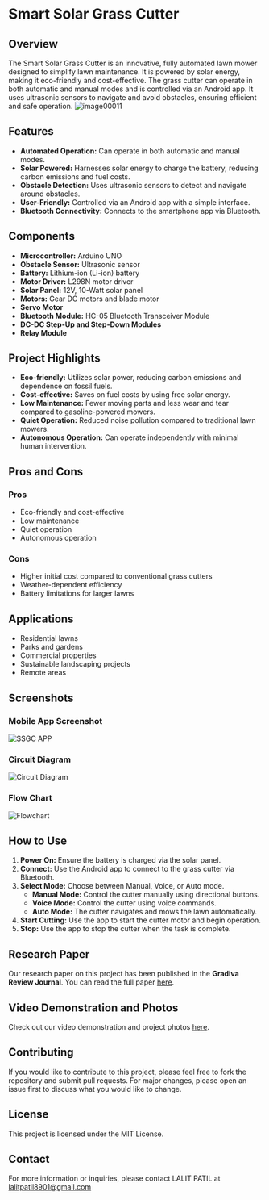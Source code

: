 # Smart Solar Grass Cutter

## Overview

The Smart Solar Grass Cutter is an innovative, fully automated lawn mower designed to simplify lawn maintenance. It is powered by solar energy, making it eco-friendly and cost-effective. The grass cutter can operate in both automatic and manual modes and is controlled via an Android app. It uses ultrasonic sensors to navigate and avoid obstacles, ensuring efficient and safe operation.
![image00011](https://github.com/lalitpatil891/Smart-Solar-Grass-Cutter/assets/114104065/abf79ce2-cd77-4e47-876c-be8f9130f6e6)

## Features

- **Automated Operation:** Can operate in both automatic and manual modes.
- **Solar Powered:** Harnesses solar energy to charge the battery, reducing carbon emissions and fuel costs.
- **Obstacle Detection:** Uses ultrasonic sensors to detect and navigate around obstacles.
- **User-Friendly:** Controlled via an Android app with a simple interface.
- **Bluetooth Connectivity:** Connects to the smartphone app via Bluetooth.

## Components

- **Microcontroller:** Arduino UNO
- **Obstacle Sensor:** Ultrasonic sensor
- **Battery:** Lithium-ion (Li-ion) battery
- **Motor Driver:** L298N motor driver
- **Solar Panel:** 12V, 10-Watt solar panel
- **Motors:** Gear DC motors and blade motor
- **Servo Motor**
- **Bluetooth Module:** HC-05 Bluetooth Transceiver Module
- **DC-DC Step-Up and Step-Down Modules**
- **Relay Module**

## Project Highlights

- **Eco-friendly:** Utilizes solar power, reducing carbon emissions and dependence on fossil fuels.
- **Cost-effective:** Saves on fuel costs by using free solar energy.
- **Low Maintenance:** Fewer moving parts and less wear and tear compared to gasoline-powered mowers.
- **Quiet Operation:** Reduced noise pollution compared to traditional lawn mowers.
- **Autonomous Operation:** Can operate independently with minimal human intervention.

## Pros and Cons

### Pros
- Eco-friendly and cost-effective
- Low maintenance
- Quiet operation
- Autonomous operation

### Cons
- Higher initial cost compared to conventional grass cutters
- Weather-dependent efficiency
- Battery limitations for larger lawns

## Applications

- Residential lawns
- Parks and gardens
- Commercial properties
- Sustainable landscaping projects
- Remote areas

## Screenshots

### Mobile App Screenshot
![SSGC APP](https://github.com/lalitpatil891/Smart-Solar-Grass-Cutter/assets/114104065/c2c15c44-3eb2-48a3-871d-924f95eb5bb7)

### Circuit Diagram 
![Circuit Diagram](https://github.com/lalitpatil891/Smart-Solar-Grass-Cutter/assets/114104065/5c005848-3e6c-42a6-8d64-6ad7393dd0e8)

### Flow Chart
![Flowchart](https://github.com/lalitpatil891/Smart-Solar-Grass-Cutter/assets/114104065/e9f3f09c-32de-4b0c-a7e9-35bbf77e9d25)

## How to Use

1. **Power On:** Ensure the battery is charged via the solar panel.
2. **Connect:** Use the Android app to connect to the grass cutter via Bluetooth.
3. **Select Mode:** Choose between Manual, Voice, or Auto mode.
   - **Manual Mode:** Control the cutter manually using directional buttons.
   - **Voice Mode:** Control the cutter using voice commands.
   - **Auto Mode:** The cutter navigates and mows the lawn automatically.
4. **Start Cutting:** Use the app to start the cutter motor and begin operation.
5. **Stop:** Use the app to stop the cutter when the task is complete.

## Research Paper

Our research paper on this project has been published in the **Gradiva Review Journal**. You can read the full paper [here](https://drive.google.com/file/d/1VeoX90nocLaEZMWhGosKJNrY_7jhquBX/view).

## Video Demonstration and Photos

Check out our video demonstration and project photos [here](https://drive.google.com/drive/folders/1B2VY4Qem4gqLOIeAZ08xuyQgo0xm8XD-?usp=drive_link).

## Contributing

If you would like to contribute to this project, please feel free to fork the repository and submit pull requests. For major changes, please open an issue first to discuss what you would like to change.

## License

This project is licensed under the MIT License.

## Contact

For more information or inquiries, please contact LALIT PATIL at lalitpatil8901@gmail.com

